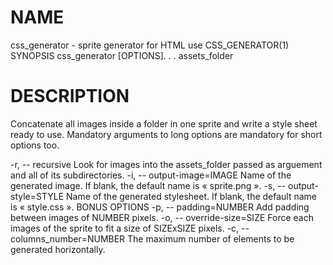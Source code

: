 # NAME
  
  css_generator - sprite generator for HTML use
  CSS_GENERATOR(1)
  SYNOPSIS
  css_generator [OPTIONS]. . . assets_folder
  
# DESCRIPTION

  Concatenate all images inside a folder in one sprite and write a style sheet ready to use.
  Mandatory arguments to long options are mandatory for short options too.

-r, -- recursive
Look for images into the assets_folder passed as arguement and all of its subdirectories.
-i, -- output-image=IMAGE
Name of the generated image. If blank, the default name is « sprite.png ».
-s, -- output-style=STYLE
Name of the generated stylesheet. If blank, the default name is « style.css ».
BONUS OPTIONS
-p, -- padding=NUMBER
Add padding between images of NUMBER pixels.
-o, -- override-size=SIZE
Force each images of the sprite to fit a size of SIZExSIZE pixels.
-c, -- columns_number=NUMBER
The maximum number of elements to be generated horizontally.
